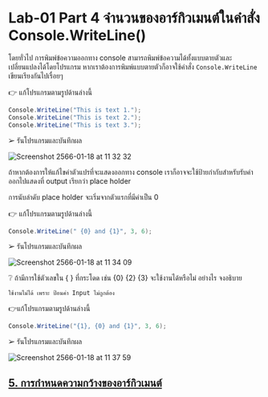 # Lab-01 Part 4 จำนวนของอาร์กิวเมนต์ในคำสั่ง Console.WriteLine()

โดยทั่วไป การพิมพ์ข้อความออกทาง console สามารถพิมพ์ข้อความได้ทั้งแบบตายตัวและเปลี่ยนแปลงได้โดยโปรแกรม หากเราต้องการพิมพ์แบบตายตัวก็อาจใช้คำสั่ง `Console.WriteLine` เขียนเรียงกันไปเรื่อยๆ 

👉 แก้โปรแกรมตามรูปด้านล่างนี้

```csharp
Console.WriteLine("This is text 1.");
Console.WriteLine("This is text 2.");
Console.WriteLine("This is text 3.");
```

➢ รันโปรแกรมและบันทึกผล

![Screenshot 2566-01-18 at 11 32 32](https://user-images.githubusercontent.com/115066261/213084637-f49ff902-d7c1-41d8-8659-3d4e65289847.png)

ถ้าหากต้องการให้แก้ไขค่าตัวแปรที่จะแสดงออกทาง console เราก็อาจจะใช้ป้ายกำกับสำหรับรับค่าออกไปแสดงที่ output เรียกว่า place holder

การนับลำดับ place holder จะเริ่มจากตัวแรกที่มีค่าเป็น 0

👉 แก้โปรแกรมตามรูปด้านล่างนี้

```csharp
Console.WriteLine(" {0} and {1}", 3, 6);
```

➢ รันโปรแกรมและบันทึกผล

![Screenshot 2566-01-18 at 11 34 09](https://user-images.githubusercontent.com/115066261/213084828-86ae5907-2e3b-49ad-bbd0-c738a20b4188.png)

❔ ถ้ามีการใช้ตัวเลขใน { } ที่กระโดด เช่น {0} {2} {3} จะใช้งานได้หรือไม่ อย่างไร จงอธิบาย

```
ใช้งานไม่ได้ เพราะ ป้อนค่า Input ไม่ถูกต้อง
```

👉แก้โปรแกรมตามรูปด้านล่างนี้

```csharp
Console.WriteLine("{1}, {0} and {1}", 3, 6);
```

➢ รันโปรแกรมและบันทึกผล

![Screenshot 2566-01-18 at 11 37 59](https://user-images.githubusercontent.com/115066261/213085288-6bd678d0-12fe-4f33-b33b-11b02e2f6415.png)

 
## [5. การกำหนดความกว้างของอาร์กิวเมนต์](./Lab-01-part-5-7.md)
